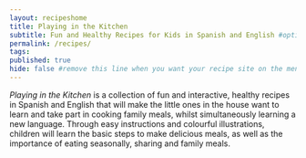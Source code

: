 ```yaml
---
layout: recipeshome
title: Playing in the Kitchen
subtitle: Fun and Healthy Recipes for Kids in Spanish and English #optional sub title to the post
permalink: /recipes/
tags:
published: true
hide: false #remove this line when you want your recipe site on the menu
---
```


_Playing in the Kitchen_ is a collection of fun and interactive, healthy recipes in Spanish and English that will make the little ones in the house want to learn and take part in cooking family meals, whilst simultaneously learning a new language. Through easy instructions and colourful illustrations, children will learn the basic steps to make delicious meals, as well as the importance of eating seasonally, sharing and family meals.
